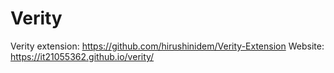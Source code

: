 # Verity

Verity extension: https://github.com/hirushinidem/Verity-Extension
Website: https://it21055362.github.io/verity/
